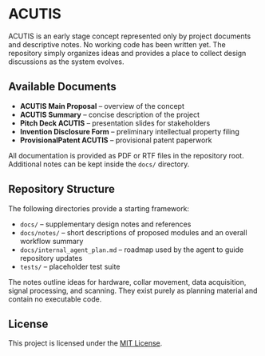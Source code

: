 # ACUTIS

ACUTIS is an early stage concept represented only by project documents and descriptive notes. No working code has been written yet. The repository simply organizes ideas and provides a place to collect design discussions as the system evolves.

## Available Documents

- **ACUTIS Main Proposal** – overview of the concept
- **ACUTIS Summary** – concise description of the project
- **Pitch Deck ACUTIS** – presentation slides for stakeholders
- **Invention Disclosure Form** – preliminary intellectual property filing
- **ProvisionalPatent ACUTIS** – provisional patent paperwork

All documentation is provided as PDF or RTF files in the repository root. Additional notes can be kept inside the `docs/` directory.

## Repository Structure

The following directories provide a starting framework:

- `docs/` – supplementary design notes and references
- `docs/notes/` – short descriptions of proposed modules and an overall workflow summary
- `docs/internal_agent_plan.md` – roadmap used by the agent to guide repository updates
- `tests/` – placeholder test suite

The notes outline ideas for hardware, collar movement, data acquisition, signal processing, and scanning. They exist purely as planning material and contain no executable code.

## License

This project is licensed under the [MIT License](LICENSE).
